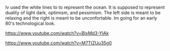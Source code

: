Iv used the white lines to to represent the ocean. It is supposed to represent 
duality of light dark, optimism, and pessimism.
The left side is meant to be relaxing and the right is meant to be unconfortable.
Im going for an early 80's technological look.

https://www.youtube.com/watch?v=BlxMd3-YlAk

https://www.youtube.com/watch?v=M7TIZUu35g0